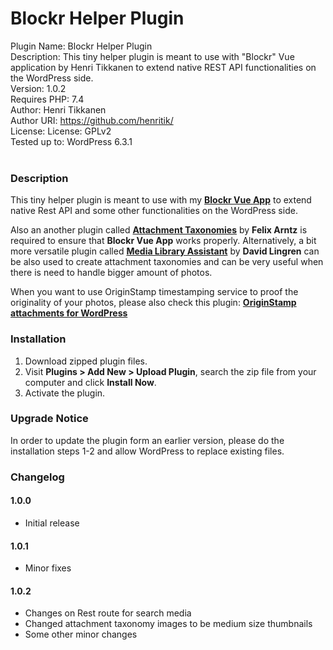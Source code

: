 # Blockr Helper Plugin

Plugin Name: Blockr Helper Plugin<br>
Description: This tiny helper plugin is meant to use with "Blockr" Vue application by Henri Tikkanen to extend native REST API functionalities on the WordPress side.<br>
Version: 1.0.2<br>
Requires PHP: 7.4<br>
Author: Henri Tikkanen<br>
Author URI: https://github.com/henritik/<br>
License: License: GPLv2<br>
Tested up to: WordPress 6.3.1<br>
<br>

### Description

This tiny helper plugin is meant to use with my **[Blockr Vue App](https://github.com/henritik/blockr-vue-app)** to extend native Rest API and some other functionalities on the WordPress side.

Also an another plugin called **[Attachment Taxonomies](https://wordpress.org/plugins/attachment-taxonomies/)** by **Felix Arntz** is required to ensure that **Blockr Vue App** works properly. Alternatively, a bit more  versatile plugin called **[Media Library Assistant](https://wordpress.org/plugins/media-library-assistant/)** by **David Lingren** can be also used to create attachment taxonomies and can be very useful when there is need to handle bigger amount of photos.

When you want to use OriginStamp timestamping service to proof the originality of your photos, please also check this plugin: **[OriginStamp attachments for WordPress](https://github.com/henritik/osawp-plugin)**

### Installation

1. Download zipped plugin files.
2. Visit **Plugins > Add New > Upload Plugin**, search the zip file from your computer and click **Install Now**.
3. Activate the plugin.

### Upgrade Notice
In order to update the plugin form an earlier version, please do the installation steps 1-2 and allow WordPress to replace existing files.

### Changelog

#### 1.0.0
- Initial release

#### 1.0.1
- Minor fixes

#### 1.0.2
- Changes on Rest route for search media
- Changed attachment taxonomy images to be medium size thumbnails
- Some other minor changes
